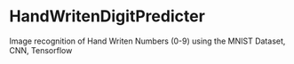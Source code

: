 # HandWritenDigitPredicter
Image recognition of Hand Writen Numbers (0-9) using the MNIST Dataset, CNN, Tensorflow

